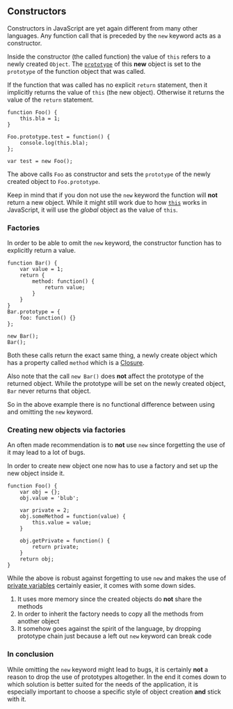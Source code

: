 ## Constructors 

Constructors in JavaScript are yet again different from many other languages. Any
function call that is preceded by the `new` keyword acts as a constructor.

Inside the constructor (the called function) the value of `this` refers to a 
newly created `Object`. The [`prototype`](#prototype) of this **new** object is 
set to the `prototype` of the function object that was called.

If the function that was called has no explicit `return` statement, then it
implicitly returns the value of `this` (the new object). Otherwise it returns
the value of the `return` statement.

    function Foo() {
        this.bla = 1;
    }

    Foo.prototype.test = function() {
        console.log(this.bla);
    };

    var test = new Foo();

The above calls `Foo` as constructor and sets the `prototype` of the newly
created object to `Foo.prototype`.

Keep in mind that if you don not use the `new` keyword the function will **not**
return a new object. While it might still work due to how
[`this`](#how-this-works-in-javascript) works in JavaScript, it will use the
*global* object as the value of `this`.

### Factories

In order to be able to omit the `new` keyword, the constructor function has to 
explicitly return a value.

    function Bar() {
        var value = 1;
        return {
            method: function() {
                return value;
            }
        }
    }
    Bar.prototype = {
        foo: function() {}
    };

    new Bar();
    Bar();

Both these calls return the exact same thing, a newly create object which
has a property called `method` which is a [Closure](#closures-and-references).

Also note that the call `new Bar()` does **not** affect the prototype of the
returned object. While the prototype will be set on the newly created object,
`Bar` never returns that object.

So in the above example there is no functional difference between using and
omitting the `new` keyword.


### Creating new objects via factories

An often made recommendation is to **not** use `new` since forgetting the use of 
it may lead to a lot of bugs.

In order to create new object one now has to use a factory and set up the new
object inside it.

    function Foo() {
        var obj = {};
        obj.value = 'blub';

        var private = 2;
        obj.someMethod = function(value) {
            this.value = value;
        }

        obj.getPrivate = function() {
            return private;
        }
        return obj;
    }

While the above is robust against forgetting to use `new` and makes the use of
[private variables](#closures) certainly easier, it comes with some down sides.

 1. It uses more memory since the created objects do **not** share the methods
 2. In order to inherit the factory needs to copy all the methods from another
    object
 3. It somehow goes against the spirit of the language, by dropping prototype
    chain just because a left out `new` keyword can break code

### In conclusion

While omitting the `new` keyword might lead to bugs, it is certainly **not** a 
reason to drop the use of prototypes altogether. In the end it comes down to 
which solution is better suited for the needs of the application, it is especially
important to choose a specific style of object creation **and** stick with it.

